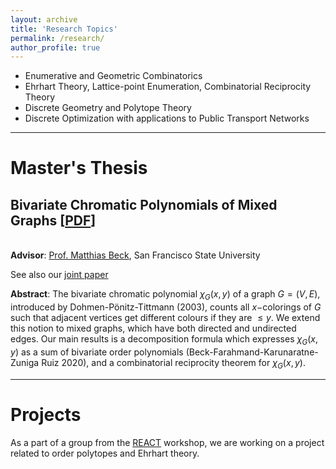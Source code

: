 ```yaml
---
layout: archive
title: 'Research Topics'
permalink: /research/
author_profile: true
---
```






<!--**Research Topics**
==========-->
- Enumerative and Geometric Combinatorics
- Ehrhart Theory, Lattice-point Enumeration, Combinatorial Reciprocity Theory
- Discrete Geometry and Polytope Theory
- Discrete Optimization with applications to Public Transport Networks

____________

**Master's Thesis**
=====

**Bivariate Chromatic Polynomials of Mixed Graphs** [[PDF](https://samkolhatkar.github.io/files/MasterThesis.pdf)]
-------------
<br /> **Advisor**: [Prof. Matthias Beck](https://matthbeck.github.io/), San Francisco State University <br /> 
	
<!-- For an undirected graph $G = (V, E)$, the chromatic polynomial counts the number of proper vertex colourings as a function of the number of colours. Stanley’s reciprocity theorem connects the chromatic polynomial with the enumeration of acyclic orientations of the graph $G$. Beck, Bogart, and Pham proved the analogue of this reciprocity theorem for the strong chromatic polynomials for a mixed graph $G = (V, E, A)$. Dohmen–Pönitz–Tittmann provided a new two-variable generalization of the chromatic polynomial of undirected graphs. 

We extend this bivariate chromatic polynomial to mixed graphs, provide deletion-contraction formulae and prove a theorem which enumerates the chromatic polynomial of mixed graphs via the decomposition into the sum of bivariate order polynomials. Using this decomposition, we also prove a reciprocity result for the bivariate chromatic polynomials of mixed graphs. -->

See also our [joint paper](https://arxiv.org/abs/2111.09384) 

**Abstract**: The bivariate chromatic polynomial $\chi_G(x,y)$ of a graph $G=(V,E)$, introduced by Dohmen-Pönitz-Tittmann (2003), counts all $x-$colorings of $G$ such that adjacent vertices get different colours if they are $\leq y$. We extend this notion to mixed graphs, which have both directed and undirected edges. Our main results is a decomposition formula which expresses $\chi_G(x,y)$ as a sum of bivariate order polynomials (Beck-Farahmand-Karunaratne-Zuniga Ruiz 2020), and a combinatorial reciprocity theorem for $\chi_G(x,y)$.


____________	


**Projects**
=====	

As a part of a group from the [REACT](https://sites.google.com/view/react-2021/home-page) workshop, we are working on a project related to order polytopes and Ehrhart theory. 
	

